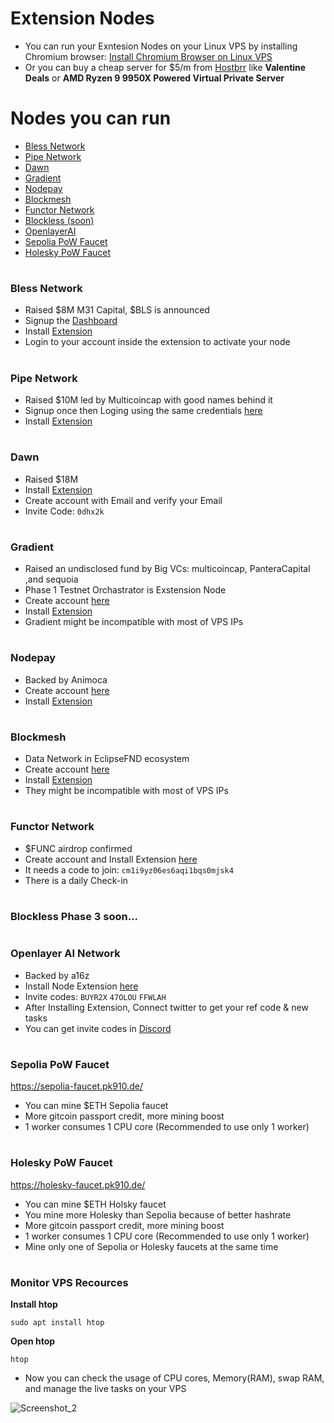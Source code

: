 # Extension Nodes

* You can run your Exntesion Nodes on your Linux VPS by installing Chromium browser: [Install Chromium Browser on Linux VPS](https://github.com/0xmoei/Install-Linux-Browser)
* Or you can buy a cheap server for $5/m from [Hostbrr](https://my.hostbrr.com/order/forms/a/NTMxNw==) like **Valentine Deals** or **AMD Ryzen 9 9950X Powered Virtual Private Server**

# Nodes you can run
* [Bless Network](https://github.com/0xmoei/Extension-Nodes/blob/main/README.md#bless-network)
* [Pipe Network](https://github.com/0xmoei/Extension-Nodes/blob/main/README.md#pipe-network)
* [Dawn](https://github.com/0xmoei/Extension-Nodes/blob/main/README.md#dawn)
* [Gradient](https://github.com/0xmoei/Extension-Nodes/blob/main/README.md#gradient)
* [Nodepay](https://github.com/0xmoei/Extension-Nodes/blob/main/README.md#nodepay)
* [Blockmesh](https://github.com/0xmoei/Extension-Nodes/blob/main/README.md#blockmesh)
* [Functor Network](https://github.com/0xmoei/Extension-Nodes/blob/main/README.md#functor-network)
* [Blockless (soon)](https://github.com/0xmoei/Extension-Nodes/blob/main/README.md#blockless-phase-3-soon)
* [OpenlayerAI](https://github.com/0xmoei/Extension-Nodes/blob/main/README.md#openlayer-ai-network)
* [Sepolia PoW Faucet](https://github.com/0xmoei/Extension-Nodes/blob/main/README.md#sepolia-pow-faucet)
* [Holesky PoW Faucet](https://github.com/0xmoei/Extension-Nodes/blob/main/README.md#holesky-pow-faucet)

#

### Bless Network
* Raised $8M M31 Capital, $BLS is announced
* Signup the [Dashboard](https://bless.network/dashboard?ref=JGTHFQ)
* Install [Extension](https://chromewebstore.google.com/detail/bless/pljbjcehnhcnofmkdbjolghdcjnmekia)
* Login to your account inside the extension to activate your node

#

### Pipe Network
* Raised $10M led by Multicoincap with good names behind it
* Signup once then Loging using the same credentials [here](https://pipecdn.app/)
* Install [Extension](https://chromewebstore.google.com/detail/pipe-guardian-node/gelgmmdfajpefjbiaedgjkpekijhkgbe)

#

### Dawn
* Raised $18M
* Install [Extension](https://chromewebstore.google.com/detail/dawn-validator-chrome-ext/fpdkjdnhkakefebpekbdhillbhonfjjp)
* Create account with Email and verify your Email
* Invite Code: `0dhx2k`

#

### Gradient
* Raised an undisclosed fund by Big VCs: multicoincap, PanteraCapital ,and sequoia
* Phase 1 Testnet Orchastrator is Exstension Node
* Create account [here](https://app.gradient.network/signup?code=BY9XWK)
* Install [Extension](https://chromewebstore.google.com/detail/gradient-sentry-node/caacbgbklghmpodbdafajbgdnegacfmo)
* Gradient might be incompatible with most of VPS IPs

#

### Nodepay
* Backed by Animoca
* Create account [here](https://app.nodepay.ai/register?ref=eBGza9jaED3TeLV)
* Install [Extension](https://chromewebstore.google.com/detail/nodepay-extension/lgmpfmgeabnnlemejacfljbmonaomfmm)

#

### Blockmesh
* Data Network in EclipseFND ecosystem
* Create account [here](https://app.blockmesh.xyz/register?invite_code=e0af8150-f715-4b0c-b19b-de6c07b8f413)
* Install [Extension](https://chromewebstore.google.com/detail/blockmesh-network/obfhoiefijlolgdmphcekifedagnkfjp)
* They might be incompatible with most of VPS IPs

#

### Functor Network
* $FUNC airdrop confirmed
* Create account and Install Extension [here](https://node.securitylabs.xyz/?from=extension&type=signin&referralCode=cm1i9yz06es6aqi1bqs0mjsk4)
* It needs a code to join: `cm1i9yz06es6aqi1bqs0mjsk4`
* There is a daily Check-in

#

### Blockless Phase 3 soon...

#

### Openlayer AI Network
* Backed by a16z
* Install Node Extension [here](https://openlayer.tech)
* Invite codes: `BUYR2X` `47OLOU` `FFWLAH`
* After Installing Extension, Connect twitter to get your ref code & new tasks
* You can get invite codes in [Discord](https://discord.gg/openlayer)

#

### Sepolia PoW Faucet
https://sepolia-faucet.pk910.de/
* You can mine $ETH Sepolia faucet
* More gitcoin passport credit, more mining boost
* 1 worker consumes 1 CPU core (Recommended to use only 1 worker)

#

### Holesky PoW Faucet
https://holesky-faucet.pk910.de/
* You can mine $ETH Holsky faucet
* You mine more Holesky than Sepolia because of better hashrate
* More gitcoin passport credit, more mining boost
* 1 worker consumes 1 CPU core (Recommended to use only 1 worker)
* Mine only one of Sepolia or Holesky faucets at the same time

#

### Monitor VPS Recources
**Install htop**
```console
sudo apt install htop
```

**Open htop**
```
htop
```
* Now you can check the usage of CPU cores, Memory(RAM), swap RAM, and manage the live tasks on your VPS

![Screenshot_2](https://github.com/user-attachments/assets/ae9c648f-3c94-43cb-ad5c-7fc324096c1c)



